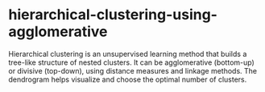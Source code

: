 # hierarchical-clustering-using-agglomerative
Hierarchical clustering is an unsupervised learning method that builds a tree-like structure of nested clusters. It can be agglomerative (bottom-up) or divisive (top-down), using distance measures and linkage methods. The dendrogram helps visualize and choose the optimal number of clusters.
